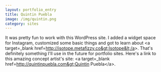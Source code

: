 ```yaml
---
layout: portfolio_entry
title: Quintin Puebla
image: /img/quintin.png
category: sites
---
```


It was pretty fun to work with this WordPress site.  I added a widget space for Instagram, customized some basic things and got to learn about &lt;a target=_blank href=http://isotope.metafizzy.co&gt;Isotope&lt;/a&gt;.  That's definitely something I'll use in the future for portfolio sites. Here's a link to this amazing concept artist's site: &lt;a target=_blank href=http://quintinpuebla.com&gt;Quintin Puebla&lt;/a&gt;.